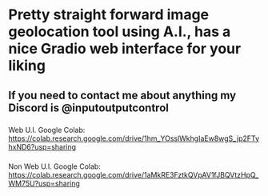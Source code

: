 # Pretty straight forward image geolocation tool using A.I., has a nice Gradio web interface for your liking
## If you need to contact me about anything my Discord is @inputoutputcontrol
###
Web U.I. Google Colab: https://colab.research.google.com/drive/1hm_YOsslWkhgIaEw8wgS_jp2FTyhxND6?usp=sharing
###
Non Web U.I. Google Colab: https://colab.research.google.com/drive/1aMkRE3FztkQVpAV1fJBQVtzHpQ_WM75U?usp=sharing
###
